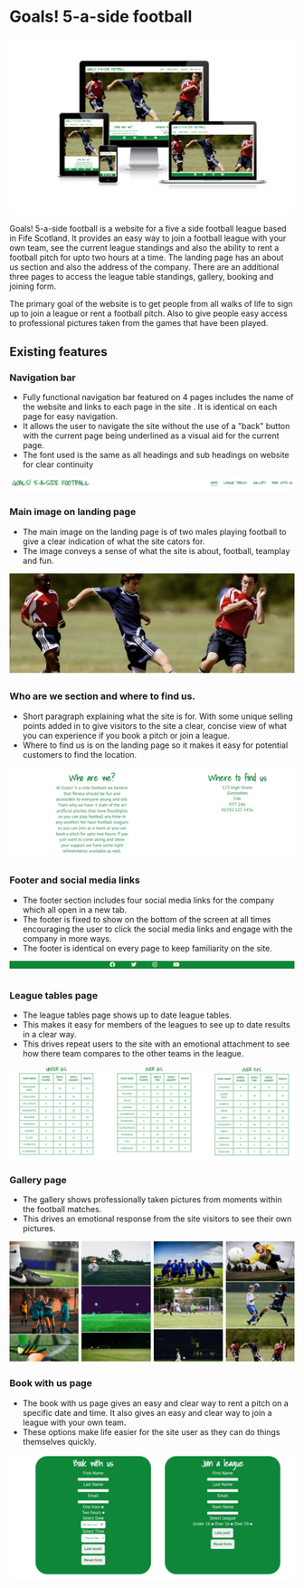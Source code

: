 # Goals! 5-a-side football

![screen shots of website on different devices](./assets/images/website-screenshot-on-devices.png)

Goals! 5-a-side football is a website for a five a side football league based in Fife Scotland. It provides an easy way to join a football league with your own team, see the current league standings and also the ability to rent a football pitch for upto two hours at a time. The landing page has an about us section and also the address of the company. There are an additional three pages to access the league table standings, gallery, booking and joining form.

The primary goal of the website is to get people from all walks of life to sign up to join a league or rent a football pitch. Also to give people easy access to professional pictures taken from the games that have been played. 

## Existing features

### Navigation bar

  * Fully functional navigation bar featured on 4 pages includes the name of the website and links to each page in the site . It is identical on each page for easy navigation.
  * It allows the user to navigate the site without the use of a "back" button with the current page being underlined as a visual aid for the current page.
  * The font used is the same as all headings and sub headings on website for clear continuity

![screen shot of navigation bar](./assets/images/header.png)

### Main image on landing page

  * The main image on the landing page is of two males playing football to give a clear indication of what the site cators for.
  * The image conveys a sense of what the site is about, football, teamplay and fun.

  ![screen shot of 3 males playing football](./assets/images/main-image.png)

### Who are we section and where to find us.

  * Short paragraph explaining what the site is for. With some unique selling points added in to give visitors to the site a clear, concise view of what you can experience if you book a pitch or join a league.
  * Where to find us is on the landing page so it makes it easy for potential customers to find the location.

  ![screen shot of who are we and where to find us](./assets/images/who-are-we-find-us.png)

### Footer and social media links

  * The footer section includes four social media links for the company which all open in a new tab.
  * The footer is fixed to show on the bottom of the screen at all times encouraging the user to click the social media links and engage with the company in more ways.
  * The footer is identical on every page to keep familiarity on the site.

  ![screen shot of footer](./assets/images/footer.png)

### League tables page

  * The league tables page shows up to date league tables.
  * This makes it easy for members of the leagues to see up to date results in a clear way.
  * This drives repeat users to the site with an emotional attachment to see how there team compares to the other teams in the league.

  ![screen shot of the league tables](./assets/images/league-tables.png)

### Gallery page
 
  * The gallery shows professionally taken pictures from moments within the football matches.
  * This drives an emotional response from the site visitors to see their own pictures.

  ![screen shot of gallery page](./assets/images/gallery-page.png)

### Book with us page
  
  * The book with us page gives an easy and clear way to rent a pitch on a specific date and time. It also gives an easy and clear way to join a league with your own team.
  * These options make life easier for the site user as they can do things themselves quickly.

  ![screen shot of booking form and join form](./assets/images/booking-page.png)








